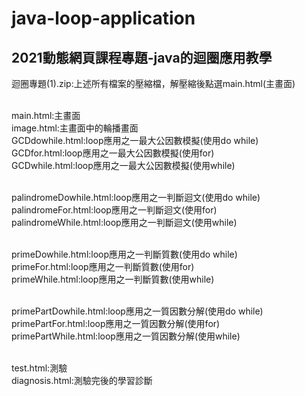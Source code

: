 # java-loop-application
2021動態網頁課程專題-java的迴圈應用教學
---
迴圈專題(1).zip:上述所有檔案的壓縮檔，解壓縮後點選main.html(主畫面)<br><br>

main.html:主畫面<br>
image.html:主畫面中的輪播畫面<br>
GCDdowhile.html:loop應用之一最大公因數模擬(使用do while)<br>
GCDfor.html:loop應用之一最大公因數模擬(使用for)<br>
GCDwhile.html:loop應用之一最大公因數模擬(使用while)<br><br>

palindromeDowhile.html:loop應用之一判斷迴文(使用do while)<br>
palindromeFor.html:loop應用之一判斷迴文(使用for)<br>
palindromeWhile.html:loop應用之一判斷迴文(使用while)<br><br>

primeDowhile.html:loop應用之一判斷質數(使用do while)<br>
primeFor.html:loop應用之一判斷質數(使用for)<br>
primeWhile.html:loop應用之一判斷質數(使用while)<br><br>

primePartDowhile.html:loop應用之一質因數分解(使用do while)<br>
primePartFor.html:loop應用之一質因數分解(使用for)<br>
primePartWhile.html:loop應用之一質因數分解(使用while)<br><br>

test.html:測驗<br>
diagnosis.html:測驗完後的學習診斷<br>
